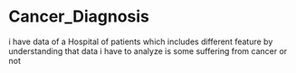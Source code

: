 # Cancer_Diagnosis
i have data of a Hospital of patients which includes different feature by understanding that data i have to analyze is some suffering from cancer or not
